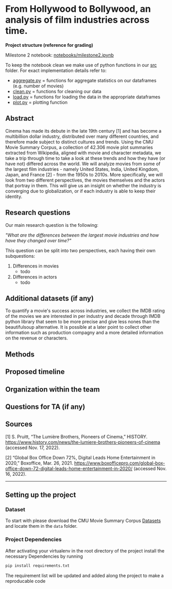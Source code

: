 # From Hollywood to Bollywood, an analysis of film industries across time.

**Project structure (reference for grading)**

Milestone 2 notebook: [notebooks/milestone2.ipynb](notebooks/milestone2.ipynb)

To keep the notebook clean we make use of python functions in our [src](src) folder. For exact implementation details refer to:
- [aggregate.py](src/aggregate.py) = functions for aggregate statistics on our dataframes (e.g. number of movies)
- [clean.py](src/clean.py) = functions for cleaning our data
- [load.py](src/load.py) = functions for loading the data in the appropriate dataframes
- [plot.py](src/plot.py) = plotting function

## Abstract

Cinema has made its debute in the late 19th century [1] and has become a multibillion dollar industry, distributed over many different countries, and therefore made subject to distinct cultures and trends.
Using the CMU Movie Summary Corpus, a collection of 42.306 movie plot summaries extracted from Wikipedia, aligned with movie and character metadata, we take a trip through time to take a look at these trends and how they have (or have not) differed across the world.
We will analyze movies from some of the largest film industries - namely United States, India, United Kingdom, Japan, and France [2] - from the 1950s to 2010s.
More specifically, we will look from two different perspectives, the movies themselves and the actors that portray in them.
This will give us an insight on whether the industry is converging due to globalization, or if each industry is able to keep their identity.

## Research questions

Our main research question is the following:

*"What are the differences between the largest movie industries and how have they changed over time?"*

This question can be split into two perspectives, each having their own subquestions:

1. Differences in movies
   - todo
2. Differences in actors
   - todo

## Additional datasets (if any)

To quantify a movie's success across industries, we collect the IMDB rating of the movies we are interested in per industry and decade through IMDB python library that seem to be more precise and give less nones than the beautifulsoup alternative. It is possible at a later point to collect other information such as production compagny and a more detailed information on the revenue or characters.  

## Methods

## Proposed timeline

## Organization within the team

## Questions for TA (if any)

## Sources

[1] S. Pruitt, “The Lumière Brothers, Pioneers of Cinema,” HISTORY. https://www.history.com/news/the-lumiere-brothers-pioneers-of-cinema (accessed Nov. 17, 2022).

[2] “Global Box Office Down 72%, Digital Leads Home Entertainment in 2020,” Boxoffice, Mar. 26, 2021. https://www.boxofficepro.com/global-box-office-down-72-digital-leads-home-entertainment-in-2020/ (accessed Nov. 16, 2022).


---

## Setting up the project 
### Dataset
To start with please download the CMU Movie Summary Corpus [Datasets](https://www.cs.cmu.edu/~ark/personas/) and locate them in the `data` folder. 
### Project Dependencies 
After activating your virtualenv in the root directory of the project install the necessary Dependencies by running
```bat
pip install requirements.txt
```
The requirement list will be updated and added along the project to make a reproducable code 

